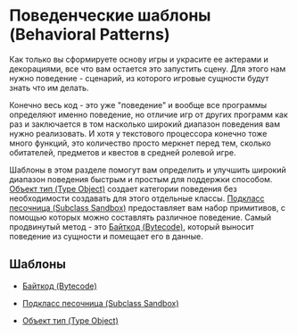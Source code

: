 # Поведенческие шаблоны \(Behavioral Patterns\)

Как только вы сформируете основу игры и украсите ее актерами и декорациями, все что вам остается это запустить сцену. Для этого нам нужно поведение - сценарий, из которого игровые сущности будут знать что им делать.

Конечно весь код - это уже "поведение" и вообще все программы определяют именно поведение, но отличие игр от других программ как раз и заключается в том насколько широкий диапазон поведения вам нужно реализовать. И хотя у текстового процессора конечно тоже много функций, это количество просто меркнет перед тем, сколько обитателей, предметов и квестов в средней ролевой игре.

Шаблоны в этом разделе помогут вам определить и улучшить широкий диапазон поведения быстрым и простым для поддержки способом. [Объект тип (Type Object)](povedencheskie-shabloni-behavioral-patterns/obekt-tip-type-object.md) создает категории поведения без необходимости создавать для этого отдельные классы. [Подкласс песочница (Subclass Sandbox)](povedencheskie-shabloni-behavioral-patterns/podklass-pesochnitsa-subclass-sandbox.md) предоставляет вам набор примитивов, с помощью которых можно составлять различное поведение. Самый продвинутый метод - это [Байткод (Bytecode)](povedencheskie-shabloni-behavioral-patterns/baitkod-bytecode.md), который выносит поведение из сущности и помещает его в данные.

## Шаблоны

- [Байткод (Bytecode)](povedencheskie-shabloni-behavioral-patterns/baitkod-bytecode.md)

- [Подкласс песочница (Subclass Sandbox)](povedencheskie-shabloni-behavioral-patterns/podklass-pesochnitsa-subclass-sandbox.md)

- [Объект тип (Type Object)](povedencheskie-shabloni-behavioral-patterns/obekt-tip-type-object.md)